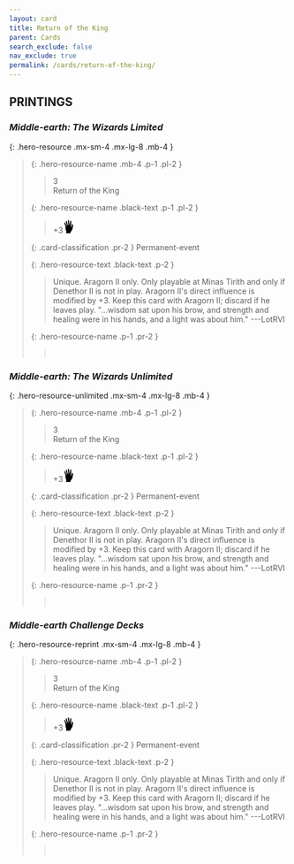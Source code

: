 ```yaml
---
layout: card
title: Return of the King
parent: Cards
search_exclude: false
nav_exclude: true
permalink: /cards/return-of-the-king/
---
```


## PRINTINGS


### _Middle-earth: The Wizards Limited_

{: .hero-resource .mx-sm-4 .mx-lg-8 .mb-4 }
> {: .hero-resource-name .mb-4 .p-1 .pl-2 }
> > <div class="card-mp">3</div>
> > <div class="card-name">Return of the King</div>
>
> {: .hero-resource-name .black-text .p-1 .pl-2 }
> > +3![](/assets/images/di.svg)
>
> {: .card-classification .pr-2 }
> Permanent-event
>
> {: .hero-resource-text .black-text .p-2 }
> > Unique. Aragorn II only. Only playable at Minas Tirith and only if Denethor II is not in play. Aragorn II's direct influence is modified by +3. Keep this card with Aragorn II; discard if he leaves play.  "...wisdom sat upon his brow, and strength and healing were in his hands, and a light was about him." ---LotRVI  
> 
> {: .hero-resource-name .p-1 .pr-2 }
> > <div class="card-shield"></div>
> > <div class="card-corruption">&nbsp;</div>

### _Middle-earth: The Wizards Unlimited_

{: .hero-resource-unlimited .mx-sm-4 .mx-lg-8 .mb-4 }
> {: .hero-resource-name .mb-4 .p-1 .pl-2 }
> > <div class="card-mp">3</div>
> > <div class="card-name">Return of the King</div>
>
> {: .hero-resource-name .black-text .p-1 .pl-2 }
> > +3![](/assets/images/di.svg)
>
> {: .card-classification .pr-2 }
> Permanent-event
>
> {: .hero-resource-text .black-text .p-2 }
> > Unique. Aragorn II only. Only playable at Minas Tirith and only if Denethor II is not in play. Aragorn II's direct influence is modified by +3. Keep this card with Aragorn II; discard if he leaves play.  "...wisdom sat upon his brow, and strength and healing were in his hands, and a light was about him." ---LotRVI  
> 
> {: .hero-resource-name .p-1 .pr-2 }
> > <div class="card-shield"></div>
> > <div class="card-corruption">&nbsp;</div>

### _Middle-earth Challenge Decks_

{: .hero-resource-reprint .mx-sm-4 .mx-lg-8 .mb-4 }
> {: .hero-resource-name .mb-4 .p-1 .pl-2 }
> > <div class="card-mp">3</div>
> > <div class="card-name">Return of the King</div>
>
> {: .hero-resource-name .black-text .p-1 .pl-2 }
> > +3![](/assets/images/di.svg)
>
> {: .card-classification .pr-2 }
> Permanent-event
>
> {: .hero-resource-text .black-text .p-2 }
> > Unique. Aragorn II only. Only playable at Minas Tirith and only if Denethor II is not in play. Aragorn II's direct influence is modified by +3. Keep this card with Aragorn II; discard if he leaves play.  "...wisdom sat upon his brow, and strength and healing were in his hands, and a light was about him." ---LotRVI  
> 
> {: .hero-resource-name .p-1 .pr-2 }
> > <div class="card-shield"></div>
> > <div class="card-corruption">&nbsp;</div>
